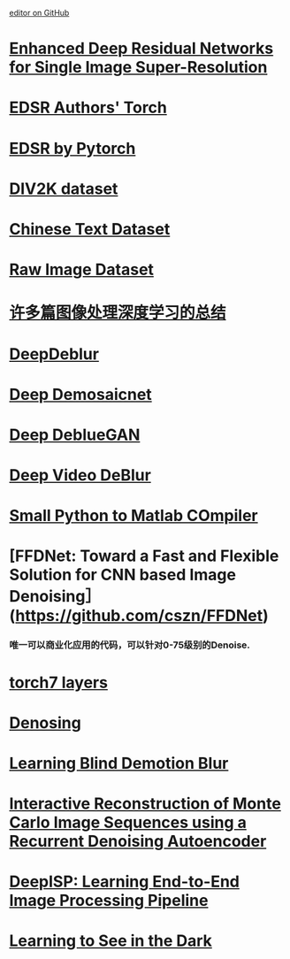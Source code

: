 [editor on GitHub](https://github.com/fsword73/jianyang.github.io/edit/master/Super-Resolution.md)

# [Enhanced Deep Residual Networks for Single Image Super-Resolution](https://arxiv.org/pdf/1707.02921.pdf)
# [EDSR Authors'  Torch](https://github.com/LimBee/NTIRE2017)
# [EDSR by Pytorch](https://github.com/thstkdgus35/EDSR-PyTorch)
# [DIV2K dataset ](https://github.com/ychfan/sr_ntire2017)
# [Chinese Text Dataset](https://ctwdataset.github.io/)
# [Raw Image Dataset](http://mmlab.science.unitn.it/RAISE/)
# [许多篇图像处理深度学习的总结](https://antkillerfarm.github.io/dl/2017/10/22/Deep_Learning_22.html)
# [DeepDeblur](https://github.com/SeungjunNah/DeepDeblur_release)
# [Deep Demosaicnet]( https://github.com/mgharbi/demosaicnet)
# [Deep DeblueGAN](https://github.com/KupynOrest/DeblurGAN)
# [Deep Video DeBlur](https://github.com/shuochsu/DeepVideoDeblurring)
# [Small Python to Matlab COmpiler](https://github.com/victorlei/smop)
# [FFDNet: Toward a Fast and Flexible Solution for CNN based Image Denoising］(https://github.com/cszn/FFDNet)
### 唯一可以商业化应用的代码，可以针对0-75级别的Denoise. 


# [torch7 layers](https://github.com/prisma-ai/torch2coreml/)
# [Denosing](https://github.com/cszn/DnCNN)

# [Learning Blind Demotion Blur](https://github.com/cgtuebingen/learning-blind-motion-deblurring)
# [Interactive Reconstruction of Monte Carlo Image Sequences using a Recurrent Denoising Autoencoder ](http://research.nvidia.com/sites/default/files/publications/dnn_denoise_author.pdf)

# [DeepISP: Learning End-to-End Image Processing Pipeline](https://arxiv.org/pdf/1801.06724.pdf)

# [Learning to See in the Dark](https://arxiv.org/pdf/1805.01934.pdf)

